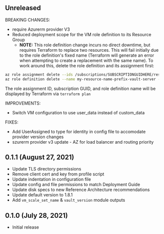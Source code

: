 ## Unreleased

BREAKING CHANGES:
* require Azurerm provider V3
* Reduced deployment scope for the VM role definition to its Resource Group
  * **NOTE:** This role definition change incurs no direct downtime, but requires Terraform to replace two resources. This will fail initially due to the role definition's fixed name (Terraform will generate an error when attempting to create a replacement with the same name). To work around this, delete the role definition and its assignment first:

```bash
az role assignment delete --ids /subscriptions/SUBSCRIPTIONGUIDHERE/resourceGroups/myresourcegroupname/providers/Microsoft.Authorization/roleAssignments/ROLEASSIGNMENTGUID
az role definition delete --name my-resource-name-prefix-vault-server --scope /subscriptions/SUBSCRIPTIONGUIDHERE
```
The role assignment ID, subscription GUID, and role definition name will be displayed by Terraform via `terraform plan`

IMPROVEMENTS:
* Switch VM configuration to use user_data instead of custom_data

FIXES:
* Add UserAssigned to type for identity in config file to accomodate provider version changes
* szurerm provider v3 update - AZ for load balancer and routing priority

## 0.1.1 (August 27, 2021)

* Update TLS directory permissions
* Remove client cert and key from profile script
* Update indentation in configuration file
* Update config and file permissions to match Deployment Guide
* Update disk specs to new Reference Architecture recommendations
* Update default version to 1.8.1
* Add `vm_scale_set_name` & `vault_version` module outputs

## 0.1.0 (July 28, 2021)

* Initial release
